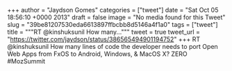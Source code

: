 
+++
author = "Jaydson Gomes"
categories = ["tweet"]
date = "Sat Oct 05 18:56:10 +0000 2013"
draft = false
image = "No media found for this Tweet"
slug = "39be81207530eda6613897ffbcbb8d5146a4f1a0"
tags = ["tweet"]
title = """RT @kinshuksunil How many..."""
tweet = true
tweet_url = "https://twitter.com/jaydson/status/386565494901194752"
+++
RT @kinshuksunil How many lines of code the developer needs to port Open Web Apps from FxOS to Android, Windows, &amp; MacOS X? ZERO #MozSummit
